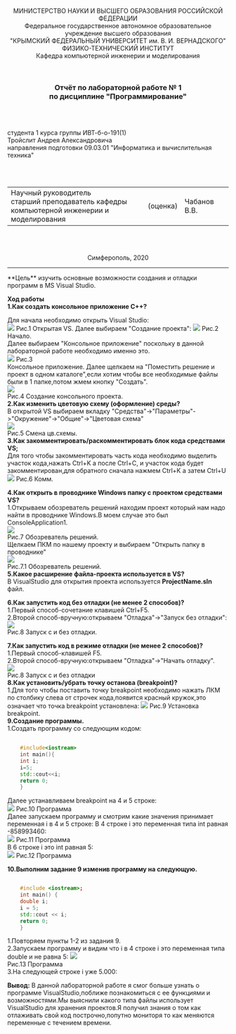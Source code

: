 <p align="center">МИНИСТЕРСТВО НАУКИ  И ВЫСШЕГО ОБРАЗОВАНИЯ РОССИЙСКОЙ ФЕДЕРАЦИИ<br>
Федеральное государственное автономное образовательное учреждение высшего образования<br>
"КРЫМСКИЙ ФЕДЕРАЛЬНЫЙ УНИВЕРСИТЕТ им. В. И. ВЕРНАДСКОГО"<br>
ФИЗИКО-ТЕХНИЧЕСКИЙ ИНСТИТУТ<br>
Кафедра компьютерной инженерии и моделирования</p>
<br>
<h3 align="center">Отчёт по лабораторной работе № 1<br> по дисциплине "Программирование"</h3>
<br><br>
<p>студента 1 курса группы ИВТ-б-о-191(1)<br>
Тройслит Андрея Александровича<br>
направления подготовки 09.03.01 "Информатика и вычислительная техника"</p>
<br><br>
<table>
<tr><td>Научный руководитель<br> старший преподаватель кафедры<br> компьютерной инженерии и моделирования</td>
<td>(оценка)</td>
<td>Чабанов В.В.</td>
</tr>
</table>
<br><br>
<p align="center">Симферополь, 2020</p>
<hr>
**Цель**  
изучить основные возможности создания и отладки программ в MS Visual Studio.

**Ход работы**  
**1.Как создать консольное приложение C++?**  

Для начала необходимо открыть Visual Studio:   
![](https://raw.githubusercontent.com/Troislit/Laboratornye/master/%D0%A4%D0%BE%D1%82%D0%BE%20%D0%B4%D0%BB%D1%8F%20%D0%BB%D0%B0%D0%B1/%D0%BB%D0%B0%D0%B1%D0%B0%201/%D0%A0%D0%B8%D1%81.1%20%D0%9E%D1%82%D0%BA%D1%80%D1%8B%D1%82%D0%B0%D1%8F%20VS.png) 
Рис.1 Открытая VS.
Далее выбираем "Создание проекта":
![](https://raw.githubusercontent.com/Troislit/Laboratornye/master/%D0%A4%D0%BE%D1%82%D0%BE%20%D0%B4%D0%BB%D1%8F%20%D0%BB%D0%B0%D0%B1/%D0%BB%D0%B0%D0%B1%D0%B0%201/%D0%A0%D0%B8%D1%81.2%20%D0%9D%D0%B0%D1%87%D0%B0%D0%BB%D0%BE.png)
Рис.2 Начало.  
Далее выбираем "Консольное приложение" поскольку в данной лабораторной работе необходимо именно это.  
![](https://raw.githubusercontent.com/Troislit/Laboratornye/master/%D0%A4%D0%BE%D1%82%D0%BE%20%D0%B4%D0%BB%D1%8F%20%D0%BB%D0%B0%D0%B1/%D0%BB%D0%B0%D0%B1%D0%B0%201/%D0%A0%D0%B8%D1%81.3%20%D0%9A%D0%BE%D0%BD%D1%81%D0%BE%D0%BB%D1%8C%D0%BD%D0%BE%D0%B5%20%D0%BF%D1%80%D0%B8%D0%BB%D0%BE%D0%B6%D0%B5%D0%BD%D0%B8%D0%B5.png)
Рис.3  
Консольное приложение. Далее щелкаем на "Поместить решение и проект в одном каталоге",если хотим чтобы все необходимые файлы были в 1 папке,потом жмем кнопку "Создать".  
![](https://raw.githubusercontent.com/Troislit/Laboratornye/master/%D0%A4%D0%BE%D1%82%D0%BE%20%D0%B4%D0%BB%D1%8F%20%D0%BB%D0%B0%D0%B1/%D0%BB%D0%B0%D0%B1%D0%B0%201/%D0%A0%D0%B8%D1%81.4%20%D0%A1%D0%BE%D0%B7%D0%B4%D0%B0%D0%BD%D0%B8%D0%B5%20%D0%BA%D0%BE%D0%BD%D1%81%D0%BE%D0%BB%D1%8C%D0%BD%D0%BE%D0%B3%D0%BE%20%D0%BF%D1%80%D0%BE%D0%B5%D0%BA%D1%82%D0%B0..png)  
Рис.4 Создание консольного проекта.  
**2.Как изменить цветовую схему (оформление) среды?**  
В открытой VS выбираем вкладку "Средства"->"Параметры"->"Окружение"->"Общие"->"Цветовая схема"    
![](https://raw.githubusercontent.com/Troislit/Laboratornye/master/%D0%A4%D0%BE%D1%82%D0%BE%20%D0%B4%D0%BB%D1%8F%20%D0%BB%D0%B0%D0%B1/%D0%BB%D0%B0%D0%B1%D0%B0%201/%D0%A0%D0%B8%D1%81.5%20%D0%A1%D0%BC%D0%B5%D0%BD%D0%B0%20%D1%86%D0%B2.%D1%81%D1%85%D0%B5%D0%BC%D1%8B.png)  
Рис.5 Смена цв.схемы.  
**3.Как закомментировать/раскомментировать блок кода средствами VS;**   
Для того чтобы закомментировать часть кода необходимо выделить участок кода,нажать Ctrl+K а после Ctrl+C, и участок кода будет закомментирован,для обратного сначала нажмем Ctrl+K а затем Ctrl+U
![](https://raw.githubusercontent.com/Troislit/Laboratornye/master/%D0%A4%D0%BE%D1%82%D0%BE%20%D0%B4%D0%BB%D1%8F%20%D0%BB%D0%B0%D0%B1/%D0%BB%D0%B0%D0%B1%D0%B0%201/%D0%A0%D0%B8%D1%81.6%20%D0%9A%D0%BE%D0%BC%D0%BC..png)
Рис.6 Комм.      

**4.Как открыть в проводнике Windows папку с проектом средствами VS?**  
1.Открываем обозреватель решений находим проект который нам надо найти в проводнике Windows.В моем случае это был ConsoleApplication1.   
![](https://raw.githubusercontent.com/Troislit/Laboratornye/master/%D0%A4%D0%BE%D1%82%D0%BE%20%D0%B4%D0%BB%D1%8F%20%D0%BB%D0%B0%D0%B1/%D0%BB%D0%B0%D0%B1%D0%B0%201/%D0%A0%D0%B8%D1%81.7%20%D0%BE%D0%B1%D0%BE%D0%B7%D1%80%D0%B5%D0%B2%D0%B0%D1%82%D0%B5%D0%BB%D1%8C%20%D1%80%D0%B5%D1%88%D0%B5%D0%BD%D0%B8%D0%B9.png)  
Рис.7 Обозреватель решений.  
Щелкаем ПКМ по нашему проекту и выбираем "Открыть папку в проводнике"  
![](https://raw.githubusercontent.com/Troislit/Laboratornye/master/%D0%A4%D0%BE%D1%82%D0%BE%20%D0%B4%D0%BB%D1%8F%20%D0%BB%D0%B0%D0%B1/%D0%BB%D0%B0%D0%B1%D0%B0%201/%D0%A0%D0%B8%D1%81.7.1%20%D0%9E%D0%B1%D0%BE%D0%B7%D1%80%D0%B5%D0%B2%D0%B0%D1%82%D0%B5%D0%BB%D1%8C%20%D1%80%D0%B5%D1%88%D0%B5%D0%BD%D0%B8%D0%B9.png)  
Рис.7.1 Обозреватель решений.  
**5.Какое расширение файла-проекта используется в VS?**  
  В VisualStudio для открытия проекта используется **ProjectName.sln** файл.

**6.Как запустить код без отладки (не менее 2 способов)?**  
1.Первый способ-сочетание клавишей Ctrl+F5.    
2.Второй способ-вручную:открываем "Отладка"->"Запуск без отладки":  
![](https://raw.githubusercontent.com/Troislit/Laboratornye/master/%D0%A4%D0%BE%D1%82%D0%BE%20%D0%B4%D0%BB%D1%8F%20%D0%BB%D0%B0%D0%B1/%D0%BB%D0%B0%D0%B1%D0%B0%201/%D0%A0%D0%B8%D1%81.8%20%D0%97%D0%B0%D0%BF%D1%83%D1%81%D0%BA%20%D1%81%20%D0%B8%20%D0%B1%D0%B5%D0%B7%20%D0%BE%D1%82%D0%BB%D0%B0%D0%B4%D0%BA%D0%B8..png)  
Рис.8 Запуск с и без отладки.

**7.Как запустить код в режиме отладки (не менее 2 способов)?**  
1.Первый способ-клавишей F5.  
2.Второй способ-вручную:открываем "Отладка"->"Начать отладку".  
![](https://raw.githubusercontent.com/Troislit/Laboratornye/master/%D0%A4%D0%BE%D1%82%D0%BE%20%D0%B4%D0%BB%D1%8F%20%D0%BB%D0%B0%D0%B1/%D0%BB%D0%B0%D0%B1%D0%B0%201/%D0%A0%D0%B8%D1%81.8%20%D0%97%D0%B0%D0%BF%D1%83%D1%81%D0%BA%20%D1%81%20%D0%B8%20%D0%B1%D0%B5%D0%B7%20%D0%BE%D1%82%D0%BB%D0%B0%D0%B4%D0%BA%D0%B8..png)  
Рис.8 Запуск с и без отладки  
**8.Как установить/убрать точку останова (breakpoint)?**  
1.Для того чтобы поставить точку breakpoint необходимо нажать ЛКМ по столбику слева от строчек кода,появится красный кружок,это означает что точка breakpoint установлена: 
![](https://raw.githubusercontent.com/Troislit/Laboratornye/master/%D0%A4%D0%BE%D1%82%D0%BE%20%D0%B4%D0%BB%D1%8F%20%D0%BB%D0%B0%D0%B1/%D0%BB%D0%B0%D0%B1%D0%B0%201/%D0%A0%D0%B8%D1%81.9%20%D0%A3%D1%81%D1%82%D0%B0%D0%BD%D0%BE%D0%B2%D0%BA%D0%B0%20breakpoint.png)
Рис.9 Установка breakpoint.  
**9.Создание программы.**  
1.Создать программу со следующим кодом:   
```c++
	
	#include<iostream>  
	int main(){    
	int i;  
	i=5;  
	std::cout<<i;  
	return 0; 
	}
```

Далее устанавливаем breakpoint на 4 и 5 строке:  
![](https://raw.githubusercontent.com/Troislit/Laboratornye/master/%D0%A4%D0%BE%D1%82%D0%BE%20%D0%B4%D0%BB%D1%8F%20%D0%BB%D0%B0%D0%B1/%D0%BB%D0%B0%D0%B1%D0%B0%201/%D0%A0%D0%B8%D1%81.10%20%D0%9F%D1%80%D0%BE%D0%B3%D1%80%D0%B0%D0%BC%D0%BC%D0%B0.png)
Рис.10 Программа   
Далее запускаем программу и смотрим какие значения принимает переменная i в 4 и 5 строке: В 4 строке i это переменная типа int равная -858993460:  
![](https://raw.githubusercontent.com/Troislit/Laboratornye/master/%D0%A4%D0%BE%D1%82%D0%BE%20%D0%B4%D0%BB%D1%8F%20%D0%BB%D0%B0%D0%B1/%D0%BB%D0%B0%D0%B1%D0%B0%201/%D0%A0%D0%B8%D1%81.11%20%D0%9F%D1%80%D0%BE%D0%B3%D1%80%D0%B0%D0%BC%D0%BC%D0%B0.png)
Рис.11 Программа  
В 6 строке i это int равная 5:  
![](https://raw.githubusercontent.com/Troislit/Laboratornye/master/%D0%A4%D0%BE%D1%82%D0%BE%20%D0%B4%D0%BB%D1%8F%20%D0%BB%D0%B0%D0%B1/%D0%BB%D0%B0%D0%B1%D0%B0%201/%D0%A0%D0%B8%D1%81.12%D0%9F%D1%80%D0%BE%D0%B3%D1%80%D0%B0%D0%BC%D0%BC%D0%B0.png)
Рис.12 Программа

**10.Выполним задание 9 изменив программу на следующую.**  
```c++

    #include <iostream>;
    int main() {
    double i;
    i = 5;
    std::cout << i;
    return 0;
    }
```   

1.Повторяем пункты 1-2 из задания 9.  
2.Запускаем программу и видим что i в 4 строке i это переменная типа double и не равна 5:
![](https://raw.githubusercontent.com/Troislit/Laboratornye/master/%D0%A4%D0%BE%D1%82%D0%BE%20%D0%B4%D0%BB%D1%8F%20%D0%BB%D0%B0%D0%B1/%D0%BB%D0%B0%D0%B1%D0%B0%201/%D0%A0%D0%B8%D1%81.13%20%D0%9F%D1%80%D0%BE%D0%B3%D1%80%D0%B0%D0%BC%D0%BC%D0%B0.png)  
Рис.13 Программа   
3.На следующей строке i уже 5.000:  

**Вывод:**
В данной лабораторной работе я смог больше узнать о программе VisualStudio,поближе познакомиться с ее функциями и возможностями.Мы выяснили какого типа файлы использует VisualStudio для хранения проектов.Я получил знания о том как отлаживать свой код построчно,попутно мониторя то как меняются переменные с течением времени.